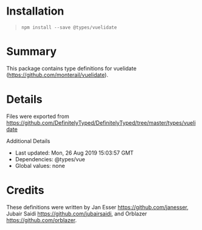 # Installation
> `npm install --save @types/vuelidate`

# Summary
This package contains type definitions for vuelidate (https://github.com/monterail/vuelidate).

# Details
Files were exported from https://github.com/DefinitelyTyped/DefinitelyTyped/tree/master/types/vuelidate

Additional Details
 * Last updated: Mon, 26 Aug 2019 15:03:57 GMT
 * Dependencies: @types/vue
 * Global values: none

# Credits
These definitions were written by Jan Esser <https://github.com/janesser>, Jubair Saidi <https://github.com/jubairsaidi>, and Orblazer <https://github.com/orblazer>.
